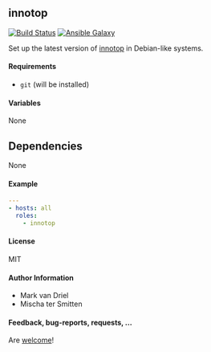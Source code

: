 ## innotop

[![Build Status](https://travis-ci.org/Oefenweb/ansible-innotop.svg?branch=master)](https://travis-ci.org/Oefenweb/ansible-innotop) [![Ansible Galaxy](http://img.shields.io/badge/ansible--galaxy-innotop-blue.svg)](https://galaxy.ansible.com/Oefenweb/innotop)

Set up the latest version of [innotop](https://github.com/innotop/innotop) in Debian-like systems.

#### Requirements

* `git` (will be installed)

#### Variables

None

## Dependencies

None

#### Example

```yaml
---
- hosts: all
  roles:
    - innotop
```

#### License

MIT

#### Author Information

* Mark van Driel
* Mischa ter Smitten

#### Feedback, bug-reports, requests, ...

Are [welcome](https://github.com/Oefenweb/ansible-innotop/issues)!
